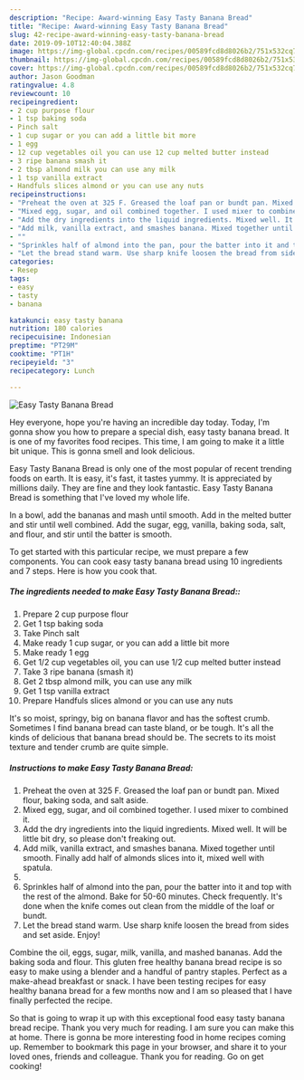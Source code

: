 ```yaml
---
description: "Recipe: Award-winning Easy Tasty Banana Bread"
title: "Recipe: Award-winning Easy Tasty Banana Bread"
slug: 42-recipe-award-winning-easy-tasty-banana-bread
date: 2019-09-10T12:40:04.388Z
image: https://img-global.cpcdn.com/recipes/00589fcd8d8026b2/751x532cq70/easy-tasty-banana-bread-recipe-main-photo.jpg
thumbnail: https://img-global.cpcdn.com/recipes/00589fcd8d8026b2/751x532cq70/easy-tasty-banana-bread-recipe-main-photo.jpg
cover: https://img-global.cpcdn.com/recipes/00589fcd8d8026b2/751x532cq70/easy-tasty-banana-bread-recipe-main-photo.jpg
author: Jason Goodman
ratingvalue: 4.8
reviewcount: 10
recipeingredient:
- 2 cup purpose flour
- 1 tsp baking soda
- Pinch salt
- 1 cup sugar or you can add a little bit more
- 1 egg
- 12 cup vegetables oil you can use 12 cup melted butter instead
- 3 ripe banana smash it
- 2 tbsp almond milk you can use any milk
- 1 tsp vanilla extract
- Handfuls slices almond or you can use any nuts
recipeinstructions:
- "Preheat the oven at 325 F. Greased the loaf pan or bundt pan. Mixed flour, baking soda, and salt aside."
- "Mixed egg, sugar, and oil combined together. I used mixer to combined it."
- "Add the dry ingredients into the liquid ingredients. Mixed well. It will be little bit dry, so please don&#39;t freaking out."
- "Add milk, vanilla extract, and smashes banana. Mixed together until smooth. Finally add half of almonds slices into it, mixed well with spatula."
- ""
- "Sprinkles half of almond into the pan, pour the batter into it and top with the rest of the almond. Bake for 50-60 minutes. Check frequently. It&#39;s done when the knife comes out clean from the middle of the loaf or bundt."
- "Let the bread stand warm. Use sharp knife loosen the bread from sides and set aside. Enjoy!"
categories:
- Resep
tags:
- easy
- tasty
- banana

katakunci: easy tasty banana
nutrition: 180 calories
recipecuisine: Indonesian
preptime: "PT29M"
cooktime: "PT1H"
recipeyield: "3"
recipecategory: Lunch

---
```



![Easy Tasty Banana Bread](https://img-global.cpcdn.com/recipes/00589fcd8d8026b2/751x532cq70/easy-tasty-banana-bread-recipe-main-photo.jpg)

Hey everyone, hope you're having an incredible day today. Today, I'm gonna show you how to prepare a special dish, easy tasty banana bread. It is one of my favorites food recipes. This time, I am going to make it a little bit unique. This is gonna smell and look delicious.

Easy Tasty Banana Bread is only one of the most popular of recent trending foods on earth. It is easy, it's fast, it tastes yummy. It is appreciated by millions daily. They are fine and they look fantastic. Easy Tasty Banana Bread is something that I've loved my whole life.

In a bowl, add the bananas and mash until smooth. Add in the melted butter and stir until well combined. Add the sugar, egg, vanilla, baking soda, salt, and flour, and stir until the batter is smooth.


To get started with this particular recipe, we must prepare a few components. You can cook easy tasty banana bread using 10 ingredients and 7 steps. Here is how you cook that.

##### The ingredients needed to make Easy Tasty Banana Bread::

1. Prepare 2 cup purpose flour
1. Get 1 tsp baking soda
1. Take Pinch salt
1. Make ready 1 cup sugar, or you can add a little bit more
1. Make ready 1 egg
1. Get 1/2 cup vegetables oil, you can use 1/2 cup melted butter instead
1. Take 3 ripe banana (smash it)
1. Get 2 tbsp almond milk, you can use any milk
1. Get 1 tsp vanilla extract
1. Prepare Handfuls slices almond or you can use any nuts


It&#39;s so moist, springy, big on banana flavor and has the softest crumb. Sometimes I find banana bread can taste bland, or be tough. It&#39;s all the kinds of delicious that banana bread should be. The secrets to its moist texture and tender crumb are quite simple. 

##### Instructions to make Easy Tasty Banana Bread:

1. Preheat the oven at 325 F. Greased the loaf pan or bundt pan. Mixed flour, baking soda, and salt aside.
1. Mixed egg, sugar, and oil combined together. I used mixer to combined it.
1. Add the dry ingredients into the liquid ingredients. Mixed well. It will be little bit dry, so please don&#39;t freaking out.
1. Add milk, vanilla extract, and smashes banana. Mixed together until smooth. Finally add half of almonds slices into it, mixed well with spatula.
1. 
1. Sprinkles half of almond into the pan, pour the batter into it and top with the rest of the almond. Bake for 50-60 minutes. Check frequently. It&#39;s done when the knife comes out clean from the middle of the loaf or bundt.
1. Let the bread stand warm. Use sharp knife loosen the bread from sides and set aside. Enjoy!


Combine the oil, eggs, sugar, milk, vanilla, and mashed bananas. Add the baking soda and flour. This gluten free healthy banana bread recipe is so easy to make using a blender and a handful of pantry staples. Perfect as a make-ahead breakfast or snack. I have been testing recipes for easy healthy banana bread for a few months now and I am so pleased that I have finally perfected the recipe. 

So that is going to wrap it up with this exceptional food easy tasty banana bread recipe. Thank you very much for reading. I am sure you can make this at home. There is gonna be more interesting food in home recipes coming up. Remember to bookmark this page in your browser, and share it to your loved ones, friends and colleague. Thank you for reading. Go on get cooking!
